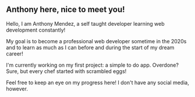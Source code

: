 ## Anthony here, nice to meet you!

Hello, I am Anthony Mendez, a self taught developer learning web development constantly! 

My goal is to become a professional web developer sometime in the 2020s and to learn as much as I can before and during the start of my dream career!

I'm currently working on my first project: a simple to do app. Overdone? Sure, but every chef started with scrambled eggs!

Feel free to keep an eye on my progress here! I don't have any social media, however.

<!--
**StankGunther/StankGunther** is a ✨ _special_ ✨ repository because its `README.md` (this file) appears on your GitHub profile.

Here are some ideas to get you started:

- 🔭 I’m currently working on ...
- 🌱 I’m currently learning ...
- 👯 I’m looking to collaborate on ...
- 🤔 I’m looking for help with ...
- 💬 Ask me about ...
- 📫 How to reach me: ...
- 😄 Pronouns: ...
- ⚡ Fun fact: ...
-->
